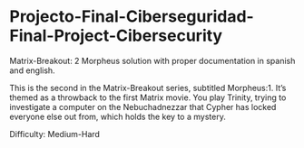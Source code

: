 # Projecto-Final-Ciberseguridad-Final-Project-Cibersecurity
Matrix-Breakout: 2 Morpheus solution with proper documentation in spanish and english.

This is the second in the Matrix-Breakout series, subtitled Morpheus:1. It’s themed as a throwback to the first Matrix movie. You play Trinity, trying to investigate a computer on the Nebuchadnezzar that Cypher has locked everyone else out from, which holds the key to a mystery.

Difficulty: Medium-Hard

